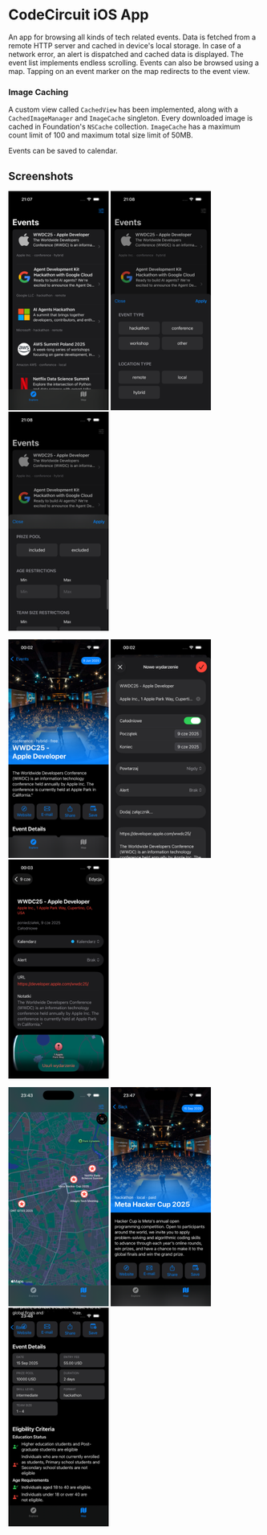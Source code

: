 # CodeCircuit iOS App

An app for browsing all kinds of tech related events. Data is fetched from a remote HTTP server and cached in device's local storage. In case of a network error, an alert is dispatched and cached data is displayed. The event list implements endless scrolling. Events can also be browsed using a map. Tapping on an event marker on the map redirects to the event view.

### Image Caching

A custom view called ```CachedView``` has been implemented, along with a ```CachedImageManager``` and ```ImageCache``` singleton. Every downloaded image is cached in Foundation's ```NSCache``` collection. ```ImageCache``` has a maximum count limit of 100 and maximum total size limit of 50MB. 

Events can be saved to calendar.

## Screenshots

<p>
  <img src="https://raw.githubusercontent.com/jmalinkiewicz/images/refs/heads/main/Simulator%20Screenshot%20-%20iPhone%2016%20Pro%20-%202025-06-13%20at%2021.07.59.png" width="200" />
  <img src="https://raw.githubusercontent.com/jmalinkiewicz/images/refs/heads/main/Simulator%20Screenshot%20-%20iPhone%2016%20Pro%20-%202025-06-13%20at%2021.08.45.png" width="200" />
  <img src="https://raw.githubusercontent.com/jmalinkiewicz/images/refs/heads/main/Simulator%20Screenshot%20-%20iPhone%2016%20Pro%20-%202025-06-13%20at%2021.08.58.png" width="200" />
</p>
<p>
  <img src="https://raw.githubusercontent.com/jmalinkiewicz/images/refs/heads/main/Simulator%20Screenshot%20-%20iPhone%2016%20Pro%20-%202025-06-12%20at%2000.02.36.png" width="200" />
  <img src="https://raw.githubusercontent.com/jmalinkiewicz/images/refs/heads/main/Simulator%20Screenshot%20-%20iPhone%2016%20Pro%20-%202025-06-12%20at%2000.02.48.png" width="200" />
  <img src="https://raw.githubusercontent.com/jmalinkiewicz/images/refs/heads/main/Simulator%20Screenshot%20-%20iPhone%2016%20Pro%20-%202025-06-12%20at%2000.03.17.png" width="200" />
</p>
<p>
  <img src="https://raw.githubusercontent.com/jmalinkiewicz/images/refs/heads/main/Simulator%20Screenshot%20-%20iPhone%2016%20Pro%20-%202025-06-11%20at%2023.43.58.png" width="200" />
  <img src="https://raw.githubusercontent.com/jmalinkiewicz/images/refs/heads/main/Simulator%20Screenshot%20-%20iPhone%2016%20Pro%20-%202025-06-11%20at%2023.47.43.png" width="200" />
  <img src="https://raw.githubusercontent.com/jmalinkiewicz/images/refs/heads/main/Simulator%20Screenshot%20-%20iPhone%2016%20Pro%20-%202025-06-11%20at%2023.48.24.png" width="200" />
</p>
